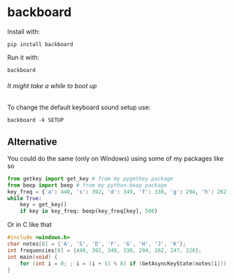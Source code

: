 # backboard

Install with:

```
pip install backboard
```

Run it with:

```
backboard
```

###### It might take a while to boot up

To change the default keyboard sound setup use:

```
backboard -k SETUP
```

## Alternative

You could do the same (only on Windows) using some of my packages like so

```py
from getkey import get_key # from my pygetkey package
from beep import beep # from my python-beep package
key_freq = {'a': 440, 's': 392, 'd': 349, 'f': 330, 'g': 294, 'h': 262, 'j': 247, 'k': 220}
while True:
    key = get_key()
    if key in key_freq: beep(key_freq[key], 500)
```

Or in C like that

```c
#include <windows.h>
char notes[8] = {'A', 'S', 'D', 'F', 'G', 'H', 'J', 'K'};
int frequencies[8] = {440, 392, 349, 330, 294, 262, 247, 220};
int main(void) {
    for (int i = 0; ; i = (i + 1) % 8) if (GetAsyncKeyState(notes[i])) Beep(frequencies[i], 200);
}
```
